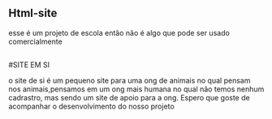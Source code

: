 ## Html-site
esse é um projeto de escola então não é algo que pode ser usado comercialmente 
##

#SITE EM SI

o site de si é um pequeno site para uma ong de animais no qual pensam nos animais,pensamos em um ong mais humana no qual não temos nenhum cadrastro, mas sendo um site de apoio para a ong.
Espero que goste de acompanhar o desenvolvimento do nosso projeto
#
